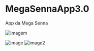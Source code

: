 # MegaSennaApp3.0
App da Mega Senna


![imagem](https://user-images.githubusercontent.com/117690066/200977446-8a9f4fbe-b785-41b7-8567-2d226ccd74c4.png)



![image](https://user-images.githubusercontent.com/117690066/200980789-4ff262d1-935e-46ac-acba-3fc1a25a937c.png)
![image2](https://user-images.githubusercontent.com/117690066/200980796-9435ad21-471f-474b-a378-8e3553cfaba4.png)
